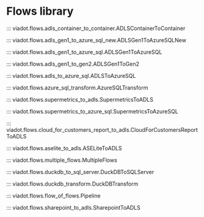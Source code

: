 # **Flows library**

::: viadot.flows.adls_container_to_container.ADLSContainerToContainer

::: viadot.flows.adls_gen1_to_azure_sql_new.ADLSGen1ToAzureSQLNew

::: viadot.flows.adls_gen1_to_azure_sql.ADLSGen1ToAzureSQL

::: viadot.flows.adls_gen1_to_gen2.ADLSGen1ToGen2

::: viadot.flows.adls_to_azure_sql.ADLSToAzureSQL

::: viadot.flows.azure_sql_transform.AzureSQLTransform

::: viadot.flows.supermetrics_to_adls.SupermetricsToADLS

::: viadot.flows.supermetrics_to_azure_sql.SupermetricsToAzureSQL

::: viadot.flows.cloud_for_customers_report_to_adls.CloudForCustomersReportToADLS

::: viadot.flows.aselite_to_adls.ASELiteToADLS

::: viadot.flows.multiple_flows.MultipleFlows

::: viadot.flows.duckdb_to_sql_server.DuckDBToSQLServer

::: viadot.flows.duckdb_transform.DuckDBTransform

::: viadot.flows.flow_of_flows.Pipeline

::: viadot.flows.sharepoint_to_adls.SharepointToADLS
